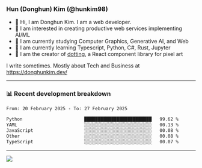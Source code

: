 ### Hun (Donghun) Kim (@hunkim98)

- 👋 Hi, I am Donghun Kim. I am a web developer. 
- 🤔 I am interested in creating productive web services implementing AI/ML
- 🔭 I am currently studying Computer Graphics, Generative AI, and Web 
- 🌱 I am currently learning Typescript, Python, C#, Rust, Jupyter
- 🎨 I am the creator of [dotting](https://github.com/hunkim98/dotting), a React component library for pixel art

I write sometimes. Mostly about Tech and Business at https://donghunkim.dev/

---
### 📊 Recent development breakdown
<!--START_SECTION:waka-->

```txt
From: 20 February 2025 - To: 27 February 2025

Python                       █████████████████████████   99.62 %
YAML                         ░░░░░░░░░░░░░░░░░░░░░░░░░   00.13 %
JavaScript                   ░░░░░░░░░░░░░░░░░░░░░░░░░   00.08 %
Other                        ░░░░░░░░░░░░░░░░░░░░░░░░░   00.08 %
TypeScript                   ░░░░░░░░░░░░░░░░░░░░░░░░░   00.07 %
```

<!--END_SECTION:waka-->
---

<!-- <div align='center'> -->
  <img align="center" src="https://github-readme-stats.vercel.app/api?username=hunkim98&theme=dark&show_icons=true"/>
<!-- </div> -->
<!--
**hunkim98/hunkim98** is a ✨ _special_ ✨ repository because its `README.md` (this file) appears on your GitHub profile.

Here are some ideas to get you started:

- 🔭 I’m currently working on ...
- 🌱 I’m currently learning ...
- 👯 I’m looking to collaborate on ...
- 🤔 I’m looking for help with ...
- 💬 Ask me about ...
- 📫 How to reach me: ...
- 😄 Pronouns: ...
- ⚡ Fun fact: ...
-->
